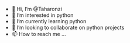 - 👋 Hi, I’m @Taharonzi
- 👀 I’m interested in python
- 🌱 I’m currently learning python
- 💞️ I’m looking to collaborate on python projects
- 📫 How to reach me ...

<!---
Taharonzi/Taharonzi is a ✨ special ✨ repository because its `README.md` (this file) appears on your GitHub profile.
You can click the Preview link to take a look at your changes.
--->
